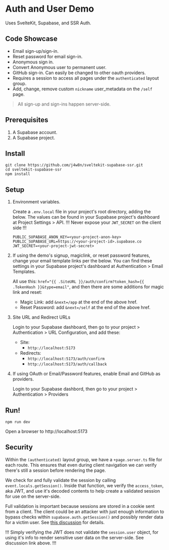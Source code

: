 # Auth and User Demo

Uses SvelteKit, Supabase, and SSR Auth.

## Code Showcase

- Email sign-up/sign-in.
- Reset password for email sign-in.
- Anonymous sign in.
- Convert Anonymous user to permanent user.
- GitHub sign-in. Can easily be changed to other oauth providers.
- Requires a session to access all pages under the `authenticated` layout group.
- Add, change, remove custom `nickname` user_metadata on the `/self` page.

> All sign-up and sign-ins happen server-side.

## Prerequisites

1. A Supabase account.
2. A Supabase project.

## Install

```
git clone https://github.com/j4w8n/sveltekit-supabase-ssr.git
cd sveltekit-supabase-ssr
npm install
```

## Setup

1. Environment variables.
    
    Create a `.env.local` file in your project's root directory, adding the below. The values can be found in your Supabase project's dashboard at Project Settings > API. !!! Never expose your `JWT_SECRET` on the client side !!!
    ```
    PUBLIC_SUPABASE_ANON_KEY=<your-project-anon-key>
    PUBLIC_SUPABASE_URL=https://<your-project-id>.supabase.co
    JWT_SECRET=<your-project-jwt-secret>
    ```

2. If using the demo's signup, magiclink, or reset password features, change your email template links per the below. You can find these settings in your Supabase project's dashboard at Authentication > Email Templates.

    All use this: `href="{{ .SiteURL }}/auth/confirm?token_hash={{ .TokenHash }}&type=email"`, and then there are some additions for magic link and reset:

    - Magic Link: add `&next=/app` at the end of the above href.
    - Reset Password: add `&next=/self` at the end of the above href. 

3. Site URL and Redirect URLs

    Login to your Supabase dashboard, then go to your project > Authentication > URL Configuration, and add these:
    - Site:
        - `http://localhost:5173`
    - Redirects:
        - `http://localhost:5173/auth/confirm`
        - `http://localhost:5173/auth/callback`

4. If using OAuth or Email/Password features, enable Email and GitHub as providers.

    Login to your Supabase dashbord, then go to your project > Authentication > Providers

## Run!

```
npm run dev
```

Open a browser to http://localhost:5173

## Security

Within the `(authenticated)` layout group, we have a `+page.server.ts` file for each route. This ensures that even during client navigation we can verify there's still a session before rendering the page.

We check for and fully validate the session by calling `event.locals.getSession()`. Inside that function, we verify the `access_token`, aka JWT, and use it's decoded contents to help create a validated session for use on the server-side.

Full validation is important because sessions are stored in a cookie sent from a client. The client could be an attacker with just enough information to bypass checks within `supabase.auth.getSession()` and possibly render data for a victim user. See [this discussion](https://github.com/orgs/supabase/discussions/23224) for details.

!!! Simply verifying the JWT does not validate the `session.user` object, for using it's info to render sensitive user data on the server-side. See discussion link above. !!!
